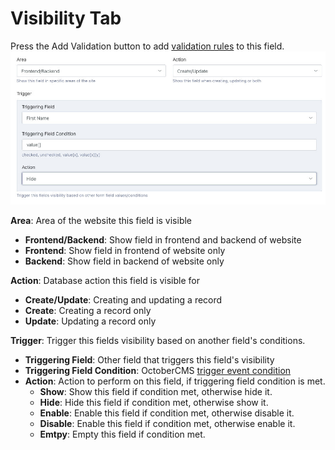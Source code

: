 # Visibility Tab

Press the Add Validation button to add <a href="https://docs.octobercms.com/3.x/extend/services/validation.html#available-validation-rules" target="_blank">validation rules</a> to this field.
![Field Editor](../../images/tab-visibility.jpg 'Visibility')

**Area**: Area of the website this field is visible

- **Frontend/Backend**: Show field in frontend and backend of website
- **Frontend**: Show field in frontend of website only
- **Backend**: Show field in backend of website only

**Action**: Database action this field is visible for

- **Create/Update**: Creating and updating a record
- **Create**: Creating a record only
- **Update**: Updating a record only

**Trigger**: Trigger this fields visibility based on another field's conditions.

- **Triggering Field**: Other field that triggers this field's visibility
- **Triggering Field Condition**: OctoberCMS <a href="https://docs.octobercms.com/3.x/element/field-conditions.html#trigger-events" target="_blank">trigger event condition</a>
- **Action**: Action to perform on this field, if triggering field condition is met.
    - **Show**: Show this field if condition met, otherwise hide it.
    - **Hide**: Hide this field if condition met, otherwise show it.
    - **Enable**: Enable this field if condition met, otherwise disable it.
    - **Disable**: Enable this field if condition met, otherwise enable it.
    - **Emtpy**: Empty this field if condition met.
